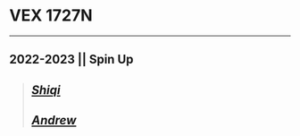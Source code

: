 # **VEX 1727N**  


---
## 2022-2023 || Spin Up

> ## [*Shiqi*](https://github.com/lumx7)
> ## [*Andrew*](https://github.com/Panda248)

